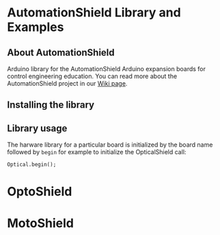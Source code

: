 # AutomationShield Library and Examples

## About AutomationShield

Arduino library for the AutomationShield Arduino expansion boards for control engineering education. You can read more about the AutomationShield project in our [Wiki page](https://github.com/gergelytakacs/AutomationShield/wiki).

## Installing the library

## Library usage

The harware library for a particular board is initialized by the board name followed by `begin` for example to initialize the OpticalShield call:
```
Optical.begin();
```

# OptoShield


# MotoShield
